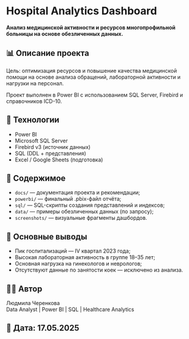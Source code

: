 # Hospital Analytics Dashboard

**Анализ медицинской активности и ресурсов многопрофильной больницы на основе обезличенных данных.**

## 📊 Описание проекта

Цель: оптимизация ресурсов и повышение качества медицинской помощи на основе анализа обращений, лабораторной активности и нагрузки на персонал.

Проект выполнен в Power BI с использованием SQL Server, Firebird и справочников ICD-10.

## 🔧 Технологии

- Power BI
- Microsoft SQL Server
- Firebird v3 (источник данных)
- SQL (DDL + представления)
- Excel / Google Sheets (подготовка)

## 📁 Содержимое

- `docs/` — документация проекта и рекомендации;
- `powerbi/` — финальный .pbix-файл отчёта;
- `sql/` — SQL-скрипты создания представлений и индексов;
- `data/` — примеры обезличенных данных (по запросу);
- `screenshots/` — визуальные фрагменты дашбордов.

## 📌 Основные выводы

- Пик госпитализаций — IV квартал 2023 года;
- Высокая лабораторная активность в группе 18–35 лет;
- Основная нагрузка на гинекологов и неврологов;
- Отсутствуют данные по занятости коек — исключено из анализа.

## 👩‍💼 Автор

Людмила Черенкова  
Data Analyst | Power BI | SQL | Healthcare Analytics

## 📅 Дата: 17.05.2025
